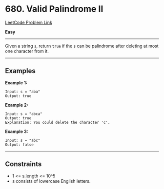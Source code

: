 # 680. Valid Palindrome II

[LeetCode Problem Link](https://leetcode.com/problems/valid-palindrome-ii/description/)

**Easy**

---

Given a string `s`, return `true` if the `s` can be palindrome after deleting at most one character from it.

---

## Examples

**Example 1:**

    Input: s = "aba"
    Output: true

**Example 2:**

    Input: s = "abca"
    Output: true
    Explanation: You could delete the character 'c'.

**Example 3:**

    Input: s = "abc"
    Output: false

---

## Constraints

- 1 <= s.length <= 10^5
- s consists of lowercase English letters.
